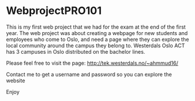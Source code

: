 # WebprojectPRO101

This is my first web project that we had for the exam at the end of the first year. The web project was about creating a webpage for new students and employees who come to Oslo, and need a page where they can explore the local community around the campus they belong to. Westerdals Oslo ACT has 3 campuses in Oslo distributed on the bachelor lines.

Please feel free to visit the page:
http://tek.westerdals.no/~ahmmud16/

Contact me to get a username and password so you can explore the website
 
Enjoy